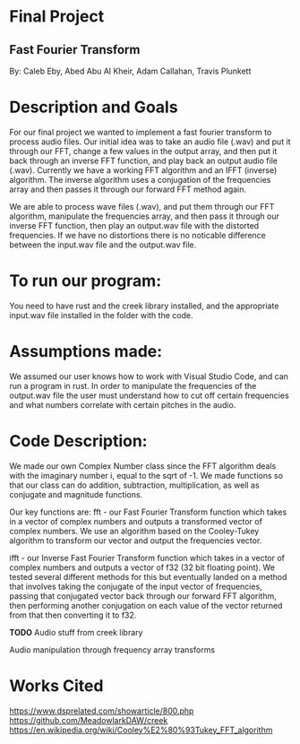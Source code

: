 # Final Project
## Fast Fourier Transform
By: Caleb Eby, Abed Abu Al Kheir, Adam Callahan, Travis Plunkett

# Description and Goals
For our final project we wanted to implement a fast fourier transform to process audio files. Our initial idea was to take an audio file (.wav) and put it through our FFT, change a few values in the output array, and then put it back through an inverse FFT function, and play back an output audio file (.wav). Currently we have a working FFT algorithm and an IFFT (inverse) algorithm. The inverse algorithm uses a conjugation of the frequencies array and then passes it through our forward FFT method again.

We are able to process wave files (.wav), and put them through our FFT algorithm, manipulate the frequencies array, and then pass it through our inverse FFT function, then play an output.wav file with the distorted frequencies. If we have no distortions there is no noticable difference between the input.wav file and the output.wav file.


# To run our program:
You need to have rust and the creek library installed, and the appropriate input.wav file installed in the folder with the code.


# Assumptions made:
We assumed our user knows how to work with Visual Studio Code, and can run a program in rust. In order to manipulate the frequencies of the output.wav file the user must understand how to cut off certain frequencies and what numbers correlate with certain pitches in the audio.


# Code Description:
We made our own Complex Number class since the FFT algorithm deals with the imaginary number i, equal to the sqrt of -1. We made functions so that our class can do addition, subtraction, multiplication, as well as conjugate and magnitude functions.

Our key functions are:
fft - our Fast Fourier Transform function which takes in a vector of complex numbers and outputs a transformed vector of complex numbers. We use an algorithm based on the Cooley-Tukey algorithm to transform our vector and output the frequencies vector.

ifft - our Inverse Fast Fourier Transform function which takes in a vector of complex numbers and outputs a vector of f32 (32 bit floating point). We tested several different methods for this but eventually landed on a method that involves taking the conjugate of the input vector of frequencies, passing that conjugated vector back through our forward FFT algorithm, then performing another conjugation on each value of the vector returned from that then converting it to f32.


**TODO**
Audio stuff from creek library

Audio manipulation through frequency array transforms


# Works Cited

https://www.dsprelated.com/showarticle/800.php <br>
https://github.com/MeadowlarkDAW/creek <br>
https://en.wikipedia.org/wiki/Cooley%E2%80%93Tukey_FFT_algorithm
